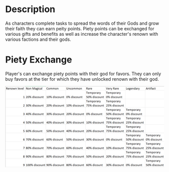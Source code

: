 # Description

As characters complete tasks to spread the words of their Gods and grow their faith they can earn peity points. Piety points can be exchanged for various gifts and benefits as well as increase the character's renown with various factions and their gods.

# Piety Exchange

Player's can exchange piety points with their god for favors. They can only buy favors at the tier for which they have unlocked renown with their god.

![1689707750015](image/PietyTracker/1689707750015.png)
